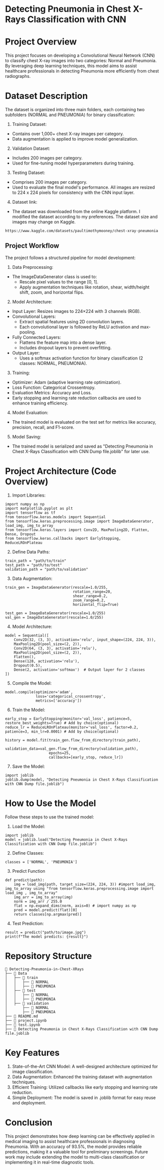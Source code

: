 # Detecting Pneumonia in Chest X-Rays Classification with CNN
# Project Overview
This project focuses on developing a Convolutional Neural Network (CNN) to classify chest X-ray images into two categories: Normal and Pneumonia. By leveraging deep learning techniques, this model aims to assist healthcare professionals in detecting Pneumonia more efficiently from chest radiographs.
# Dataset Description
The dataset is organized into three main folders, each containing two subfolders (NORMAL and PNEUMONIA) for binary classification:

1. Training Dataset:
- Contains over 1,000+ chest X-ray images per category.
- Data augmentation is applied to improve model generalization.
2. Validation Dataset:
- Includes 200 images per category.
- Used for fine-tuning model hyperparameters during training.
3. Testing Dataset:
- Comprises 200 images per category.
- Used to evaluate the final model's performance.
All images are resized to 224 x 224 pixels for consistency with the CNN input layer.
4. Dataset link:
- The dataset was downloaded from the online Kaggle platform. I modified the dataset according to my preferences. The dataset size and images may change on Kaggle.
```
https://www.kaggle.com/datasets/paultimothymooney/chest-xray-pneumonia
```
## Project Workflow
The project follows a structured pipeline for model development:
1. Data Preprocessing:
- The ImageDataGenerator class is used to:
   - Rescale pixel values to the range [0, 1].
   - Apply augmentation techniques like rotation, shear, width/height shift, zoom, and horizontal flips.
2. Model Architecture:
- Input Layer: Resizes images to 224×224 with 3 channels (RGB).
- Convolutional Layers:
   -  Extract spatial features using 2D convolution layers.
   - Each convolutional layer is followed by ReLU activation and max-pooling.
- Fully Connected Layers:
   - Flattens the feature map into a dense layer.
   - Includes dropout layers to prevent overfitting.
- Output Layer:
   - Uses a softmax activation function for binary classification (2 classes: NORMAL, PNEUMONIA).
3. Training:
- Optimizer: Adam (adaptive learning rate optimization).
- Loss Function: Categorical Crossentropy.
- Evaluation Metrics: Accuracy and Loss.
- Early stopping and learning rate reduction callbacks are used to enhance training efficiency.
4. Model Evaluation:
- The trained model is evaluated on the test set for metrics like accuracy, precision, recall, and F1-score.
5. Model Saving:
- The trained model is serialized and saved as "Detecting Pneumonia in Chest X-Rays Classification with CNN Dump file.joblib" for later use.

# Project Architecture (Code Overview)
1. Import Libraries:
```
import numpy as np
import matplotlib.pyplot as plt
import tensorflow as tf
from tensorflow.keras.models import Sequential
from tensorflow.keras.preprocessing.image import ImageDataGenerator, load_img, img_to_array
from tensorflow.keras.layers import Conv2D, MaxPooling2D, Flatten, Dense, Dropout
from tensorflow.keras.callbacks import EarlyStopping, ReduceLROnPlateau
```
2. Define Data Paths:
```
train_path = "path/to/train"
test_path = "path/to/test"
validation_path = "path/to/validation"
```
3. Data Augmentation:
```
train_gen = ImageDataGenerator(rescale=1.0/255, 
                               rotation_range=20,
                               shear_range=0.2,
                               zoom_range=0.2,
                               horizontal_flip=True)

test_gen = ImageDataGenerator(rescale=1.0/255)
val_gen = ImageDataGenerator(rescale=1.0/255)
```
4. Model Architecture:
```
model = Sequential([
    Conv2D(32, (3, 3), activation='relu', input_shape=(224, 224, 3)),
    MaxPooling2D(pool_size=(2, 2)),
    Conv2D(64, (3, 3), activation='relu'),
    MaxPooling2D(pool_size=(2, 2)),
    Flatten(),
    Dense(128, activation='relu'),
    Dropout(0.5),
    Dense(2, activation='softmax')  # Output layer for 2 classes
])
```
5. Compile the Model:
```
model.compile(optimizer='adam',
              loss='categorical_crossentropy',
              metrics=['accuracy'])
```
6. Train the Model:
```
early_stop = EarlyStopping(monitor='val_loss', patience=5, restore_best_weights=True) # Add by choice(optional) 
reduce_lr = ReduceLROnPlateau(monitor='val_loss', factor=0.2, patience=3, min_lr=0.0001) # Add by choice(optional) 

history = model.fit(train_gen.flow_from_directory(train_path),
                    validation_data=val_gen.flow_from_directory(validation_path),
                    epochs=25,
                    callbacks=[early_stop, reduce_lr])
```
7. Save the Model:
```
import joblib
joblib.dump(model, "Detecting Pneumonia in Chest X-Rays Classification with CNN Dump file.joblib")
```
# How to Use the Model
Follow these steps to use the trained model:

1. Load the Model:
```
import joblib
model = joblib.load("Detecting Pneumonia in Chest X-Rays Classification with CNN Dump file.joblib")
```
2. Define Classes:
```
classes = ['NORMAL', 'PNEUMONIA']
```
3. Predict Function
```
def predict(path):
    img = load_img(path, target_size=(224, 224, 3)) #import load_img, img_to_array using "from tensorflow.keras.preprocessing.image import load_img , img_to_array"
    img_arr = img_to_array(img)
    norm = img_arr / 255.0
    flat = np.expand_dims(norm, axis=0) # import numpy as np
    pred = model.predict(flat)[0]
    return classes[np.argmax(pred)]
```
4. Test Prediction:
```
result = predict("path/to/image.jpg")
print(f"The model predicts: {result}")
```
# Repository Structure
```
📂 Detecting-Pneumonia-in-Chest-XRays
├── 📂 Data
│   ├── 📂 train
│   │   ├── 📂 NORMAL
│   │   ├── 📂 PNEUMONIA
│   ├── 📂 test
│   │   ├── 📂 NORMAL
│   │   ├── 📂 PNEUMONIA
│   ├── 📂 validation
│       ├── 📂 NORMAL
│       ├── 📂 PNEUMONIA
├── 📝 README.md
├── 📄 project.ipynb
├── 📄 test.ipynb
├── 📄 Detecting Pneumonia in Chest X-Rays Classification with CNN Dump file.joblib
```
# Key Features
1. State-of-the-Art CNN Model: A well-designed architecture optimized for image classification.
2. Data Augmentation: Enhanced the training dataset with augmentation techniques.
3. Efficient Training: Utilized callbacks like early stopping and learning rate reduction.
4. Simple Deployment: The model is saved in .joblib format for easy reuse and deployment.
# Conclusion
This project demonstrates how deep learning can be effectively applied in medical imaging to assist healthcare professionals in diagnosing Pneumonia. With an accuracy of 93.5%, the model provides reliable predictions, making it a valuable tool for preliminary screenings. Future work may include extending the model to multi-class classification or implementing it in real-time diagnostic tools.
